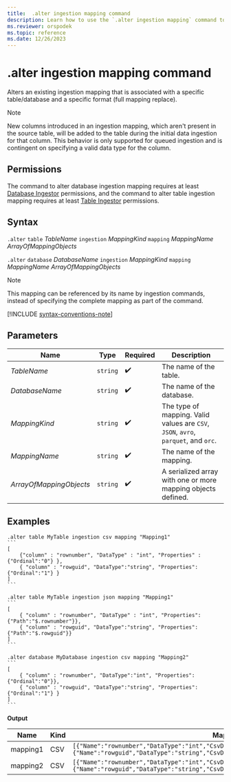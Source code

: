 ```yaml
---
title:  .alter ingestion mapping command
description: Learn how to use the `.alter ingestion mapping` command to alter a table or database's existing ingestion mapping 
ms.reviewer: orspodek
ms.topic: reference
ms.date: 12/26/2023
---
```

# .alter ingestion mapping command

Alters an existing ingestion mapping that is associated with a specific table/database and a specific format (full mapping replace).

> [!NOTE]
> New columns introduced in an ingestion mapping, which aren't present in the source table, will be added to the table during the initial data ingestion for that column. This behavior is only supported for queued ingestion and is contingent on specifying a valid data type for the column.

## Permissions

The command to alter database ingestion mapping requires at least [Database Ingestor](../access-control/role-based-access-control.md) permissions, and the command to alter table ingestion mapping requires at least [Table Ingestor](../access-control/role-based-access-control.md) permissions.

## Syntax

`.alter` `table` *TableName* `ingestion` *MappingKind* `mapping` *MappingName* *ArrayOfMappingObjects*

`.alter` `database` *DatabaseName* `ingestion` *MappingKind* `mapping` *MappingName* *ArrayOfMappingObjects*

> [!NOTE]
> This mapping can be referenced by its name by ingestion commands, instead of specifying the complete mapping as part of the command.

[!INCLUDE [syntax-conventions-note](../includes/syntax-conventions-note.md)]

## Parameters

|Name|Type|Required|Description|
|--|--|--|--|
| *TableName* | `string` |  :heavy_check_mark: | The name of the table.|
| *DatabaseName* | `string` |  :heavy_check_mark: | The name of the database.|
| *MappingKind* | `string` |  :heavy_check_mark: | The type of mapping. Valid values are `CSV`, `JSON`, `avro`, `parquet`, and `orc`.|
| *MappingName* | `string` |  :heavy_check_mark: | The name of the mapping.|
| *ArrayOfMappingObjects* | `string` |  :heavy_check_mark: | A serialized array with one or more mapping objects defined.|

## Examples
 
````kusto
.alter table MyTable ingestion csv mapping "Mapping1"
```
[
    {"column" : "rownumber", "DataType" : "int", "Properties" : {"Ordinal":"0"} },
    { "column" : "rowguid", "DataType":"string", "Properties":{"Ordinal":"1"} }
]
```

.alter table MyTable ingestion json mapping "Mapping1"
```
[
    { "column" : "rownumber", "DataType" : "int", "Properties":{"Path":"$.rownumber"}},
    { "column" : "rowguid", "DataType":"string", "Properties":{"Path":"$.rowguid"}}
]
```

.alter database MyDatabase ingestion csv mapping "Mapping2"
```
[
    { "column" : "rownumber", "DataType":"int", "Properties":{"Ordinal":"0"}},
    { "column" : "rowguid", "DataType":"string", "Properties":{"Ordinal":"1"} }
]
```
````

**Output**

| Name     | Kind | Mapping                                                                                                                                                                          |
|----------|------|----------------------------------------------------------------------------------------------------------------------------------------------------------------------------------|
| mapping1 | CSV  | `[{"Name":"rownumber","DataType":"int","CsvDataType":null,"Ordinal":0,"ConstValue":null},{"Name":"rowguid","DataType":"string","CsvDataType":null,"Ordinal":1,"ConstValue":null}]` |
| mapping2 | CSV  | `[{"Name":"rownumber","DataType":"int","CsvDataType":null,"Ordinal":0,"ConstValue":null},{"Name":"rowguid","DataType":"string","CsvDataType":null,"Ordinal":1,"ConstValue":null}]` |
